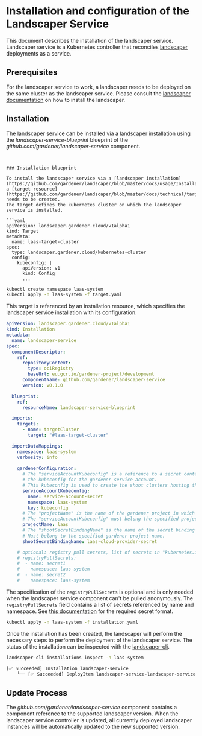 <!--
SPDX-FileCopyrightText: 2022 "SAP SE or an SAP affiliate company and Gardener contributors"

SPDX-License-Identifier: Apache-2.0
-->

# Installation and configuration of the Landscaper Service

This document describes the installation of the landscaper service.
Landscaper service is a Kubernetes controller that reconciles [landscaper](https://github.com/gardener/landscaper) deployments as a service.

## Prerequisites

For the landscaper service to work, a landscaper needs to be deployed on the same cluster as the landscaper service.
Please consult the [landscaper documentation](https://github.com/gardener/landscaper/tree/master/docs) on how to install the landscaper.


## Installation

The landscaper service can be installed via a landscaper installation using the _landscaper-service-blueprint_ blueprint of the _github.com/gardener/landscaper-service_ component.

```


### Installation blueprint

To install the landscaper service via a [landscaper installation](https://github.com/gardener/landscaper/blob/master/docs/usage/Installations.md), a [target resource](https://github.com/gardener/landscaper/blob/master/docs/technical/target_types.md) needs to be created.
The target defines the kubernetes cluster on which the landscaper service is installed.

```yaml
apiVersion: landscaper.gardener.cloud/v1alpha1
kind: Target
metadata:
  name: laas-target-cluster
spec:
  type: landscaper.gardener.cloud/kubernetes-cluster
  config:
    kubeconfig: |
      apiVersion: v1
      kind: Config
      ...
```

```sh
kubectl create namespace laas-system
kubectl apply -n laas-system -f target.yaml
```

This target is referenced by an installation resource, which specifies the landscaper service installation with its configuration.

```yaml
apiVersion: landscaper.gardener.cloud/v1alpha1
kind: Installation
metadata:
  name: landscaper-service
spec:
  componentDescriptor:
    ref:
      repositoryContext:
        type: ociRegistry
        baseUrl: eu.gcr.io/gardener-project/development
      componentName: github.com/gardener/landscaper-service
      version: v0.1.0

  blueprint:
    ref:
      resourceName: landscaper-service-blueprint

  imports:
    targets:
      - name: targetCluster
        target: "#laas-target-cluster"

  importDataMappings:
    namespace: laas-system
    verbosity: info
  
    gardenerConfiguration:
      # The "serviceAccountKubeconfig" is a reference to a secret containing
      # the kubeconfig for the gardener service account.
      # This kubeconfig is used to create the shoot clusters hosting the customer landscaper resources.
      serviceAccountKubeconfig:
        name: service-account-secret
        namespace: laas-system
        key: kubeconfig
      # The "projectName" is the name of the gardener project in which the shoot cluster are created.
      # The "serviceAccountKubeconfig" must belong the specified project.
      projectName: laas
      # The "shootSecretBindingName" is the name of the secret binding used for creating cloud provider resources.
      # Must belong to the specified gardener project name.
      shootSecretBindingName: laas-cloud-provider-secret

    # optional: registry pull secrets, list of secrets in "kubernetes.io/dockerconfigjson" format
    # registryPullSecrets:
    #  - name: secret1
    #    namespace: laas-system
    #  - name: secret2
    #    namespace: laas-system
```

The specification of the `registryPullSecrets` is optional and is only needed when the landscaper service component can't be pulled anonymously.
The `registryPullSecrets` field contains a list of secrets referenced by name and namespace.
See [this documentation](https://kubernetes.io/docs/tasks/configure-pod-container/pull-image-private-registry/#registry-secret-existing-credentials) for the required secret format.

```sh
kubectl apply -n laas-system -f installation.yaml 
```

Once the installation has been created, the landscaper will perform the necessary steps to perform the deployment of the landscaper service.
The status of the installation can be inspected with the [landscaper-cli](https://github.com/gardener/landscapercli).

```sh
landscaper-cli installations inspect -n laas-system

[✅ Succeeded] Installation landscaper-service
    └── [✅ Succeeded] DeployItem landscaper-service-landscaper-service-2dv4x

```

## Update Process

The _github.com/gardener/landscaper-service_ component contains a component reference to the supported landscaper version.
When the landscaper service controller is updated, all currently deployed landscaper instances will be automatically updated to the new supported version.
